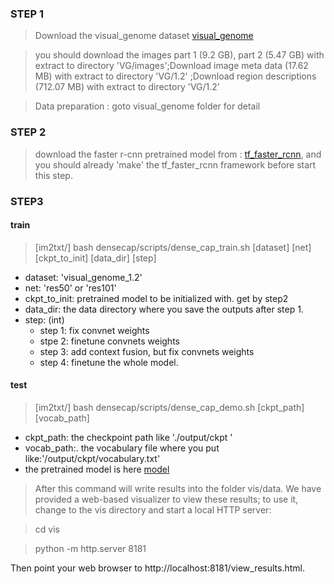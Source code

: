 ### STEP 1


> Download the visual_genome dataset [visual_genome](http://visualgenome.org/)

> you should download the images part 1 (9.2 GB), part 2 (5.47 GB) with extract to directory 'VG/images';Download image meta data (17.62 MB) with extract to directory 'VG/1.2' ;Download region descriptions (712.07 MB) with extract to directory  'VG/1.2'  

> Data preparation : goto visual_genome folder for detail


### STEP 2


> download the faster r-cnn pretrained model from : [tf_faster_rcnn](https://github.com/endernewton/tf-faster-rcnn), and you should already 'make' the tf_faster_rcnn framework before start this step.

### STEP3

#### train
> [im2txt/] bash densecap/scripts/dense_cap_train.sh [dataset] [net] [ckpt_to_init] [data_dir] [step]


* dataset: 'visual_genome_1.2'
* net: 'res50' or 'res101'
* ckpt_to_init: pretrained model to be initialized with. get by step2
* data_dir: the data directory where you save the outputs after step 1.
* step: (int)
    - step 1: fix convnet weights
    - stpe 2: finetune convnets weights
    - step 3: add context fusion, but fix convnets weights
    - step 4: finetune the whole model.

#### test
> [im2txt/] bash densecap/scripts/dense_cap_demo.sh [ckpt_path] [vocab_path]

* ckpt_path: the checkpoint path like './output/ckpt '
* vocab_path:. the vocabulary file where you put like:'/output/ckpt/vocabulary.txt'
* the pretrained model is here [model](https://drive.google.com/drive/folders/1AXlZREmP7fVi5qtHRWPyYwxiI4XpHle1?usp=sharing)

> After this command will write results into the folder vis/data. We have provided a web-based visualizer to view these results; to use it, change to the vis directory and start a local HTTP server:

> cd vis

> python -m http.server 8181

Then point your web browser to http://localhost:8181/view_results.html.
